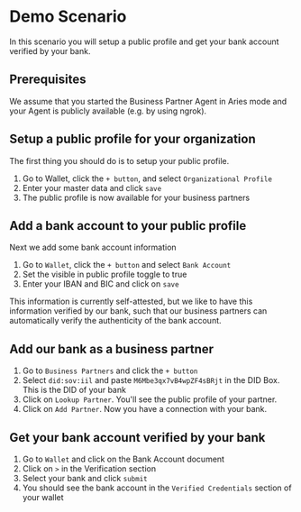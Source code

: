 # Demo Scenario

In this scenario you will setup a public profile and get your bank account verified by your bank.

## Prerequisites 
We assume that you started the Business Partner Agent in Aries mode and your Agent is publicly available (e.g. by using ngrok).

## Setup a public profile for your organization

The first thing you should do is to setup your public profile.

1. Go to Wallet, click the `+ button`, and select `Organizational Profile`
2. Enter your master data and click `save`
3. The public profile is now available for your business partners

## Add a bank account to your public profile

Next we add some bank account information

1. Go to `Wallet`, click the `+ button` and select `Bank Account`
2. Set the visible in public profile toggle to true
3. Enter your IBAN and BIC and click on `save`

This information is currently self-attested, but we like to have this information verified by our bank, such that our business partners can automatically verify the authenticity of the bank account.

## Add our bank as a business partner

1. Go to `Business Partners` and click the `+ button`
2. Select `did:sov:iil` and paste `M6Mbe3qx7vB4wpZF4sBRjt`  in the DID Box. This is the DID of your bank
3. Click on `Lookup Partner`. You'll see the public profile of your partner.
4. Click on `Add Partner`. Now you have a connection with your bank.


## Get your bank account verified by your bank

1. Go to `Wallet` and click on the Bank Account document
2. Click on `>` in the Verification section
3. Select your bank and click `submit`
4. You should see the bank account in the `Verified Credentials` section of your wallet